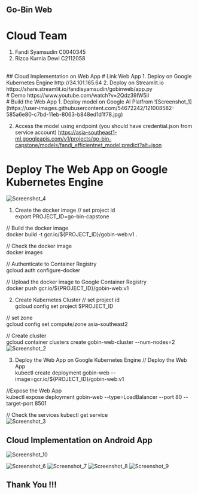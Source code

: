 ## Go-Bin Web
# Cloud Team
1. Fandi Syamsudin C0040345
2. Rizca Kurnia Dewi C2112058
<br/>
## Cloud Implementation on Web App
# Link Web App
1. Deploy on Google Kubernetes Engine http://34.101.165.64
2. Deploy on Streamlit.io https://share.streamlit.io/fandisyamsudin/gobinweb/app.py
<br/>
# Demo 
https://www.youtube.com/watch?v=2Qdz39IW5iI
<br/>
#  Build the Web App
1. Deploy model on Google AI Platfrom
![Screenshot_1](https://user-images.githubusercontent.com/54672242/121008582-585a6e80-c7bd-11eb-8063-b848ed1d1f78.jpg)

2. Access the model using endpoint (you should have credential.json from service account)
https://asia-southeast1-ml.googleapis.com/v1/projects/go-bin-capstone/models/fandi_efficientnet_model:predict?alt=json

# Deploy The Web App on Google Kubernetes Engine
![Screenshot_4](https://user-images.githubusercontent.com/54672242/121013509-1af8df80-c7c3-11eb-953a-f14ae63dc8ac.jpg)

1. Create the docker image
// set project id <br/>
export PROJECT_ID=go-bin-capstone

// Build the docker image <br/>
docker build -t gcr.io/${PROJECT_ID}/gobin-web:v1 .

// Check the docker image <br/>
docker images

// Authenticate to Container Registry <br/>
gcloud auth configure-docker

// Upload the docker image to Google Container Registry <br/>
docker push gcr.io/${PROJECT_ID}/gobin-web:v1

2. Create Kubernetes Cluster
// set project id <br/>
gcloud config set project $PROJECT_ID 

// set zone <br/>
gcloud config set compute/zone asia-southeast2

// Create cluster <br/>
gcloud container clusters create gobin-web-cluster --num-nodes=2
![Screenshot_2](https://user-images.githubusercontent.com/54672242/121010756-00713700-c7c0-11eb-8918-7064ef46b611.jpg)

3. Deploy the Web App on Google Kubernetes Engine
// Deploy the Web App <br/>
kubectl create deployment gobin-web --image=gcr.io/${PROJECT_ID}/gobin-web:v1

//Expose the Web App <br/>
kubectl expose deployment gobin-web --type=LoadBalancer --port 80 --target-port 8501

// Check the services
kubectl get service <br/>
![Screenshot_3](https://user-images.githubusercontent.com/54672242/121011270-9f962e80-c7c0-11eb-974d-d3cdd17733c9.jpg)

## Cloud Implementation on Android App
![Screenshot_10](https://user-images.githubusercontent.com/54672242/121016843-d0796200-c7c6-11eb-838b-0914c7bce132.jpg)

![Screenshot_6](https://user-images.githubusercontent.com/54672242/121014314-0a953480-c7c4-11eb-9894-9f0e2a548d92.jpg)
![Screenshot_7](https://user-images.githubusercontent.com/54672242/121014326-0cf78e80-c7c4-11eb-8da8-bf60ceed3917.jpg)
![Screenshot_8](https://user-images.githubusercontent.com/54672242/121014327-0d902500-c7c4-11eb-8cf9-a8477c40df20.jpg)
![Screenshot_9](https://user-images.githubusercontent.com/54672242/121014329-0e28bb80-c7c4-11eb-9e7e-e91ee1925380.jpg)

## Thank You !!!